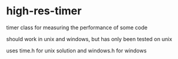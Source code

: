 # high-res-timer


timer class for measuring the performance of some code

should work in unix and windows, but has only been tested on unix

uses time.h for unix solution and windows.h for windows

